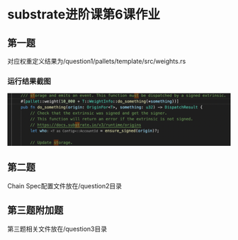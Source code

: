# substrate进阶课第6课作业

## 第一题
对应权重定义结果为/question1/pallets/template/src/weights.rs
### 运行结果截图
![对应权重定义截图](question1_ScreenShot1.png)




## 第二题
Chain Spec配置文件放在/question2目录

## 第三题附加题
第三题相关文件放在/question3目录
